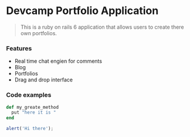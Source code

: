 # Devcamp Portfolio Application

> This is a ruby on rails 6 application that allows users to create there own portfolios.

### Features

- Real time chat engien for comments
- Blog
- Portfolios
- Drag and drop interface

### Code examples

```ruby
def my_greate_method
  put "here it is "
end
```

```javascript
alert('Hi there');
```
